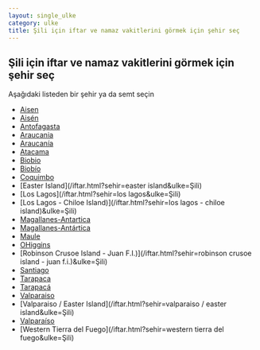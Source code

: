 ```yaml
---
layout: single_ulke
category: ulke
title: Şili için iftar ve namaz vakitlerini görmek için şehir seç
---
```



## Şili için iftar ve namaz vakitlerini görmek için şehir seç

Aşağıdaki listeden bir şehir ya da semt seçin


* [Aisen](/iftar.html?sehir=aisen&ulke=Şili)
* [Aisén](/iftar.html?sehir=aisén&ulke=Şili)
* [Antofagasta](/iftar.html?sehir=antofagasta&ulke=Şili)
* [Araucania](/iftar.html?sehir=araucania&ulke=Şili)
* [Araucanía](/iftar.html?sehir=araucanía&ulke=Şili)
* [Atacama](/iftar.html?sehir=atacama&ulke=Şili)
* [Biobio](/iftar.html?sehir=biobio&ulke=Şili)
* [Biobío](/iftar.html?sehir=biobío&ulke=Şili)
* [Coquimbo](/iftar.html?sehir=coquimbo&ulke=Şili)
* [Easter Island](/iftar.html?sehir=easter island&ulke=Şili)
* [Los Lagos](/iftar.html?sehir=los lagos&ulke=Şili)
* [Los Lagos - Chiloe Island)](/iftar.html?sehir=los lagos - chiloe island)&ulke=Şili)
* [Magallanes-Antartica](/iftar.html?sehir=magallanes-antartica&ulke=Şili)
* [Magallanes-Antártica](/iftar.html?sehir=magallanes-antártica&ulke=Şili)
* [Maule](/iftar.html?sehir=maule&ulke=Şili)
* [OHiggins](/iftar.html?sehir=ohiggins&ulke=Şili)
* [Robinson Crusoe Island - Juan F.I.)](/iftar.html?sehir=robinson crusoe island - juan f.i.)&ulke=Şili)
* [Santiago](/iftar.html?sehir=santiago&ulke=Şili)
* [Tarapaca](/iftar.html?sehir=tarapaca&ulke=Şili)
* [Tarapacá](/iftar.html?sehir=tarapacá&ulke=Şili)
* [Valparaiso](/iftar.html?sehir=valparaiso&ulke=Şili)
* [Valparaiso / Easter Island](/iftar.html?sehir=valparaiso / easter island&ulke=Şili)
* [Valparaíso](/iftar.html?sehir=valparaíso&ulke=Şili)
* [Western Tierra del Fuego](/iftar.html?sehir=western tierra del fuego&ulke=Şili)
